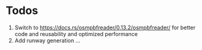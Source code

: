 # Todos

1. Switch to https://docs.rs/osmpbfreader/0.13.2/osmpbfreader/  for better code and reusability and optimized performance
2. Add runway generation
...
